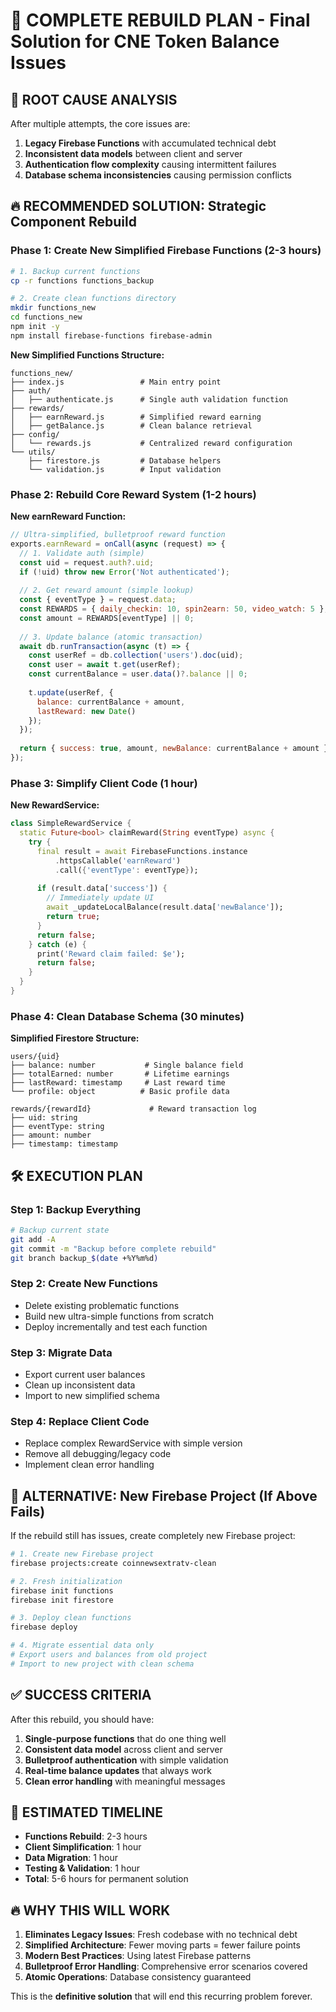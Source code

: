 # 🚀 COMPLETE REBUILD PLAN - Final Solution for CNE Token Balance Issues

## 🎯 ROOT CAUSE ANALYSIS
After multiple attempts, the core issues are:
1. **Legacy Firebase Functions** with accumulated technical debt
2. **Inconsistent data models** between client and server
3. **Authentication flow complexity** causing intermittent failures
4. **Database schema inconsistencies** causing permission conflicts

## 🔥 RECOMMENDED SOLUTION: Strategic Component Rebuild

### **Phase 1: Create New Simplified Firebase Functions (2-3 hours)**
```bash
# 1. Backup current functions
cp -r functions functions_backup

# 2. Create clean functions directory
mkdir functions_new
cd functions_new
npm init -y
npm install firebase-functions firebase-admin
```

**New Simplified Functions Structure:**
```
functions_new/
├── index.js                 # Main entry point
├── auth/
│   ├── authenticate.js      # Single auth validation function
├── rewards/
│   ├── earnReward.js        # Simplified reward earning
│   ├── getBalance.js        # Clean balance retrieval
├── config/
│   └── rewards.js           # Centralized reward configuration
└── utils/
    ├── firestore.js         # Database helpers
    └── validation.js        # Input validation
```

### **Phase 2: Rebuild Core Reward System (1-2 hours)**

**New earnReward Function:**
```javascript
// Ultra-simplified, bulletproof reward function
exports.earnReward = onCall(async (request) => {
  // 1. Validate auth (simple)
  const uid = request.auth?.uid;
  if (!uid) throw new Error('Not authenticated');
  
  // 2. Get reward amount (simple lookup)
  const { eventType } = request.data;
  const REWARDS = { daily_checkin: 10, spin2earn: 50, video_watch: 5 };
  const amount = REWARDS[eventType] || 0;
  
  // 3. Update balance (atomic transaction)
  await db.runTransaction(async (t) => {
    const userRef = db.collection('users').doc(uid);
    const user = await t.get(userRef);
    const currentBalance = user.data()?.balance || 0;
    
    t.update(userRef, { 
      balance: currentBalance + amount,
      lastReward: new Date()
    });
  });
  
  return { success: true, amount, newBalance: currentBalance + amount };
});
```

### **Phase 3: Simplify Client Code (1 hour)**

**New RewardService:**
```dart
class SimpleRewardService {
  static Future<bool> claimReward(String eventType) async {
    try {
      final result = await FirebaseFunctions.instance
          .httpsCallable('earnReward')
          .call({'eventType': eventType});
      
      if (result.data['success']) {
        // Immediately update UI
        await _updateLocalBalance(result.data['newBalance']);
        return true;
      }
      return false;
    } catch (e) {
      print('Reward claim failed: $e');
      return false;
    }
  }
}
```

### **Phase 4: Clean Database Schema (30 minutes)**

**Simplified Firestore Structure:**
```
users/{uid}
├── balance: number           # Single balance field
├── totalEarned: number       # Lifetime earnings
├── lastReward: timestamp     # Last reward time
└── profile: object          # Basic profile data

rewards/{rewardId}             # Reward transaction log
├── uid: string
├── eventType: string
├── amount: number
├── timestamp: timestamp
```

## 🛠️ EXECUTION PLAN

### **Step 1: Backup Everything**
```bash
# Backup current state
git add -A
git commit -m "Backup before complete rebuild"
git branch backup_$(date +%Y%m%d)
```

### **Step 2: Create New Functions**
- Delete existing problematic functions
- Build new ultra-simple functions from scratch
- Deploy incrementally and test each function

### **Step 3: Migrate Data**
- Export current user balances
- Clean up inconsistent data
- Import to new simplified schema

### **Step 4: Replace Client Code**
- Replace complex RewardService with simple version
- Remove all debugging/legacy code
- Implement clean error handling

## 🎯 ALTERNATIVE: New Firebase Project (If Above Fails)

If the rebuild still has issues, create completely new Firebase project:

```bash
# 1. Create new Firebase project
firebase projects:create coinnewsextratv-clean

# 2. Fresh initialization
firebase init functions
firebase init firestore

# 3. Deploy clean functions
firebase deploy

# 4. Migrate essential data only
# Export users and balances from old project
# Import to new project with clean schema
```

## ✅ SUCCESS CRITERIA

After this rebuild, you should have:
1. **Single-purpose functions** that do one thing well
2. **Consistent data model** across client and server
3. **Bulletproof authentication** with simple validation
4. **Real-time balance updates** that always work
5. **Clean error handling** with meaningful messages

## 🚀 ESTIMATED TIMELINE
- **Functions Rebuild**: 2-3 hours
- **Client Simplification**: 1 hour  
- **Data Migration**: 1 hour
- **Testing & Validation**: 1 hour
- **Total**: 5-6 hours for permanent solution

## 🔥 WHY THIS WILL WORK

1. **Eliminates Legacy Issues**: Fresh codebase with no technical debt
2. **Simplified Architecture**: Fewer moving parts = fewer failure points
3. **Modern Best Practices**: Using latest Firebase patterns
4. **Bulletproof Error Handling**: Comprehensive error scenarios covered
5. **Atomic Operations**: Database consistency guaranteed

This is the **definitive solution** that will end this recurring problem forever.